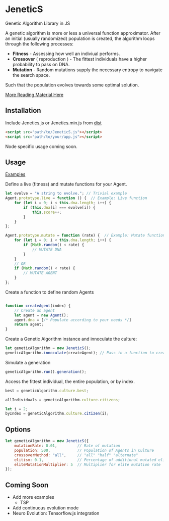 # JeneticS

Genetic Algorithm Library in JS

A genetic algorithm is more or less a universal function approximator.  After an initial (usually randomized) population is created, the algorithm loops through the following processes:

* __Fitness__ - Assessing how well an indiviual performs.
* __Crossover__ ( reproduction ) - The fittest individuals have a higher probability to pass on DNA.
* __Mutation__ - Random mutations supply the necessary entropy to navigate the search space.

Such that the population evolves towards some optimal solution.

[More Reading Material Here](https://en.wikipedia.org/wiki/Genetic_algorithm)

## Installation

Include Jenetics.js or Jenetics.min.js from [dist](dist/)

```html
<script src="path/to/JeneticS.js"></script>
<script src="path/to/your/app.js"></script>
```

Node specific usage coming soon.

## Usage

[Examples](docs/examples/)

Define a live (fitness) and mutate functions for your Agent.

```javascript
let evolve = "A string to evolve."; // Trivial example
Agent.prototype.live = function () {  // Example: Live function
    for (let i = 0; i < this.dna.length; i++) {
        if (this.dna[i] === evolve[i]) {
            this.score++;
        }
    }
};

Agent.prototype.mutate = function (rate) {  // Example: Mutate function
    for (let i = 0; i < this.dna.length; i++) {
        if (Math.random() < rate) {
            // MUTATE DNA
        }
    }
    // OR
    if (Math.random() < rate) {
        // MUTATE AGENT
    }
};
```

Create a function to define random Agents

```javascript

function createAgent(index) {
    // Create an agent
    let agent = new Agent();
    agent.dna = [/* Populate according to your needs */]
    return agent;
}
```

Create a Genetic Algorithm instance and innoculate the culture:

```javascript
let geneticAlgorithm = new JeneticS();
geneticAlgorithm.innoculate(createAgent); // Pass in a function to create a random Agent
```

Simulate a generation

```javascript
geneticAlgorithm.run().generation();
```

Access the fittest individual, the entire population, or by index.

```javascript
best = geneticAlgorithm.culture.best;

allIndividuals = geneticAlgorithm.culture.citizens;

let i = 2;
byIndex = geneticAlgorithm.culture.citizen(i);
```

## Options

```javascript
let geneticAlgorithm = new JeneticS({
    mutationRate: 0.01,         // Rate of mutation
    population: 500,            // Population of Agents in Culture
    crossoverMethod: "all",     // "all" "half" "alternate"
    elitism: 0.1,               // Percentage of additional mutated elites
    eliteMutationMultiplier: 5  // Multiplier for elite mutation rate
});
```

## Coming Soon

* Add more examples
  * TSP
* Add continuous evolution mode
* Neuro Evolution: Tensorflow.js integration
